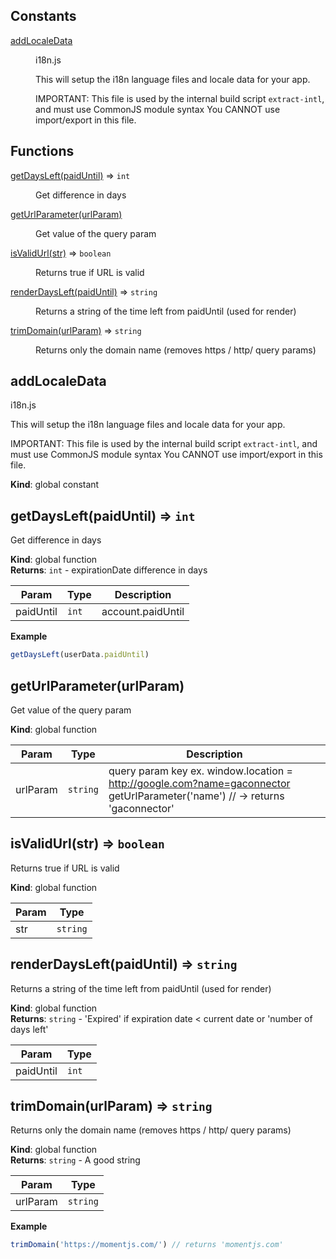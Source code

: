 ## Constants

<dl>
<dt><a href="#addLocaleData">addLocaleData</a></dt>
<dd><p>i18n.js</p>
<p>This will setup the i18n language files and locale data for your app.</p>
<p>  IMPORTANT: This file is used by the internal build
  script <code>extract-intl</code>, and must use CommonJS module syntax
  You CANNOT use import/export in this file.</p>
</dd>
</dl>

## Functions

<dl>
<dt><a href="#getDaysLeft">getDaysLeft(paidUntil)</a> ⇒ <code>int</code></dt>
<dd><p>Get difference in days</p>
</dd>
<dt><a href="#getUrlParameter">getUrlParameter(urlParam)</a></dt>
<dd><p>Get value of the query param</p>
</dd>
<dt><a href="#isValidUrl">isValidUrl(str)</a> ⇒ <code>boolean</code></dt>
<dd><p>Returns true if URL is valid</p>
</dd>
<dt><a href="#renderDaysLeft">renderDaysLeft(paidUntil)</a> ⇒ <code>string</code></dt>
<dd><p>Returns a string of the time left from paidUntil (used for render)</p>
</dd>
<dt><a href="#trimDomain">trimDomain(urlParam)</a> ⇒ <code>string</code></dt>
<dd><p>Returns only the domain name (removes https / http/ query params)</p>
</dd>
</dl>

<a name="addLocaleData"></a>

## addLocaleData
i18n.js

This will setup the i18n language files and locale data for your app.

  IMPORTANT: This file is used by the internal build
  script `extract-intl`, and must use CommonJS module syntax
  You CANNOT use import/export in this file.

**Kind**: global constant  
<a name="getDaysLeft"></a>

## getDaysLeft(paidUntil) ⇒ <code>int</code>
Get difference in days

**Kind**: global function  
**Returns**: <code>int</code> - expirationDate difference in days  

| Param | Type | Description |
| --- | --- | --- |
| paidUntil | <code>int</code> | account.paidUntil |

**Example**  
```js
getDaysLeft(userData.paidUntil)
```
<a name="getUrlParameter"></a>

## getUrlParameter(urlParam)
Get value of the query param

**Kind**: global function  

| Param | Type | Description |
| --- | --- | --- |
| urlParam | <code>string</code> | query param key ex. window.location = http://google.com?name=gaconnector getUrlParameter('name') // -> returns 'gaconnector' |

<a name="isValidUrl"></a>

## isValidUrl(str) ⇒ <code>boolean</code>
Returns true if URL is valid

**Kind**: global function  

| Param | Type |
| --- | --- |
| str | <code>string</code> | 

<a name="renderDaysLeft"></a>

## renderDaysLeft(paidUntil) ⇒ <code>string</code>
Returns a string of the time left from paidUntil (used for render)

**Kind**: global function  
**Returns**: <code>string</code> - 'Expired' if expiration date < current date or 'number of days left'  

| Param | Type |
| --- | --- |
| paidUntil | <code>int</code> | 

<a name="trimDomain"></a>

## trimDomain(urlParam) ⇒ <code>string</code>
Returns only the domain name (removes https / http/ query params)

**Kind**: global function  
**Returns**: <code>string</code> - A good string  

| Param | Type |
| --- | --- |
| urlParam | <code>string</code> | 

**Example**  
```js
trimDomain('https://momentjs.com/') // returns 'momentjs.com'
```

